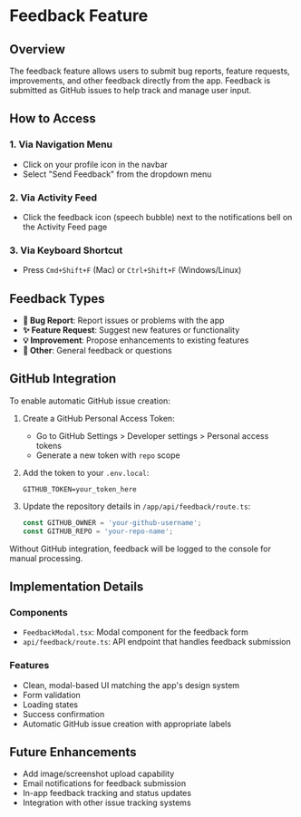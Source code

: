 # Feedback Feature

## Overview
The feedback feature allows users to submit bug reports, feature requests, improvements, and other feedback directly from the app. Feedback is submitted as GitHub issues to help track and manage user input.

## How to Access

### 1. Via Navigation Menu
- Click on your profile icon in the navbar
- Select "Send Feedback" from the dropdown menu

### 2. Via Activity Feed
- Click the feedback icon (speech bubble) next to the notifications bell on the Activity Feed page

### 3. Via Keyboard Shortcut
- Press `Cmd+Shift+F` (Mac) or `Ctrl+Shift+F` (Windows/Linux)

## Feedback Types

- **🐛 Bug Report**: Report issues or problems with the app
- **✨ Feature Request**: Suggest new features or functionality
- **💡 Improvement**: Propose enhancements to existing features
- **💬 Other**: General feedback or questions

## GitHub Integration

To enable automatic GitHub issue creation:

1. Create a GitHub Personal Access Token:
   - Go to GitHub Settings > Developer settings > Personal access tokens
   - Generate a new token with `repo` scope
   
2. Add the token to your `.env.local`:
   ```
   GITHUB_TOKEN=your_token_here
   ```

3. Update the repository details in `/app/api/feedback/route.ts`:
   ```typescript
   const GITHUB_OWNER = 'your-github-username';
   const GITHUB_REPO = 'your-repo-name';
   ```

Without GitHub integration, feedback will be logged to the console for manual processing.

## Implementation Details

### Components
- `FeedbackModal.tsx`: Modal component for the feedback form
- `api/feedback/route.ts`: API endpoint that handles feedback submission

### Features
- Clean, modal-based UI matching the app's design system
- Form validation
- Loading states
- Success confirmation
- Automatic GitHub issue creation with appropriate labels

## Future Enhancements
- Add image/screenshot upload capability
- Email notifications for feedback submission
- In-app feedback tracking and status updates
- Integration with other issue tracking systems